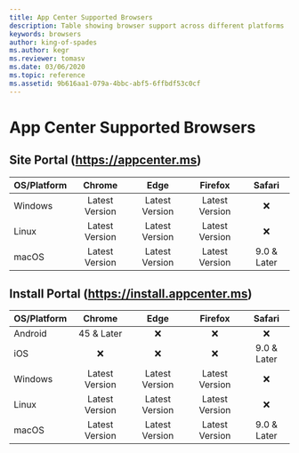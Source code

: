 ```yaml
---
title: App Center Supported Browsers
description: Table showing browser support across different platforms
keywords: browsers
author: king-of-spades
ms.author: kegr
ms.reviewer: tomasv
ms.date: 03/06/2020
ms.topic: reference
ms.assetid: 9b616aa1-079a-4bbc-abf5-6ffbdf53c0cf
---
```


# App Center Supported Browsers
## Site Portal (https://appcenter.ms)

| OS/Platform |     Chrome     |      Edge      |     Firefox    |    Safari   |
|-------------|:--------------:|:--------------:|:--------------:|:-----------:|
| Windows     | Latest Version | Latest Version | Latest Version |      ❌     |
| Linux       | Latest Version | Latest Version | Latest Version |      ❌     |
| macOS       | Latest Version | Latest Version | Latest Version | 9.0 & Later |


## Install Portal (https://install.appcenter.ms)
| OS/Platform |     Chrome     |      Edge      |     Firefox    |    Safari   |
|-------------|:--------------:|:--------------:|:--------------:|:-----------:|
| Android     |   45 & Later   |       ❌       |        ❌       |     ❌      |
| iOS         |        ❌      |       ❌       |        ❌       | 9.0 & Later |
| Windows     | Latest Version | Latest Version | Latest Version |     ❌      |
| Linux       | Latest Version | Latest Version | Latest Version |     ❌      |
| macOS       | Latest Version | Latest Version | Latest Version | 9.0 & Later |